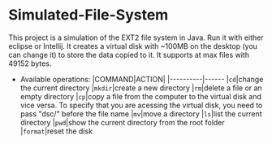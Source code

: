 # Simulated-File-System

This project is a simulation of the EXT2 file system in Java. Run it with either eclipse or Intellij. It creates a virtual disk with ~100MB on the desktop (you can change it) to store the data copied to it. It supports at max files with 49152 bytes.

- Available operations:
|COMMAND|ACTION|
|----------|------
|`cd`|change the current directory
|`mkdir`|create a new directory
|`rm`|delete a file or an empty directory
|`cp`|copy a file from the computer to the virtual disk and vice versa. To specify that you are acessing the virtual disk, you need to pass "dsc/" before the file name
|`mv`|move a directory
|`ls`|list the current directory
|`pwd`|show the current directory from the root folder
|`format`|reset the disk
